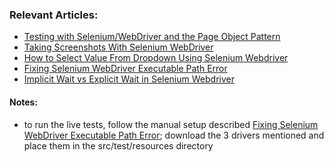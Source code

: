 ### Relevant Articles:

- [Testing with Selenium/WebDriver and the Page Object Pattern](http://www.baeldung.com/selenium-webdriver-page-object)
- [Taking Screenshots With Selenium WebDriver](https://www.baeldung.com/java-selenium-screenshots)
- [How to Select Value From Dropdown Using Selenium Webdriver](https://www.baeldung.com/java-selenium-select-dropdown-value)
- [Fixing Selenium WebDriver Executable Path Error](https://www.baeldung.com/java-selenium-webdriver-path-error)
- [Implicit Wait vs Explicit Wait in Selenium Webdriver](https://www.baeldung.com/selenium-implicit-explicit-wait)


#### Notes:
- to run the live tests, follow the manual setup described 
[Fixing Selenium WebDriver Executable Path Error](https://www.baeldung.com/java-selenium-webdriver-path-error#manual-setup); download the 3
drivers mentioned and place them in the src/test/resources directory 
